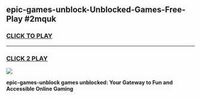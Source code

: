 
## epic-games-unblock-Unblocked-Games-Free-Play #2mquk
<h3>
<a href="https://us.freeplayer.one?title=epic-games-unblock&ref=9M">CLICK TO PLAY</a></h3>
<hr>

<h3>
<a href="https://us.freeplayer.one?title=epic-games-unblock&ref=9M">CLICK 2 PLAY</a>
  
</h3>

<a href="https://us.freeplayer.one?title=epic-games-unblock&ref=9M"><img src="https://clearcache.store/games.png"></a>


**epic-games-unblock games unblocked: Your Gateway to Fun and Accessible Online Gaming**
